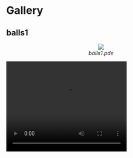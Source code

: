 # Gallery

## balls1

<p align="center">
   <img src="https://media.giphy.com/media/hVaO71kAKSGybdQiiV/200w_d.gif"/><br>
   <i>balls1.pde</i>
</p>


 <video width="320" height="240" controls>
  <source src="https://media.giphy.com/media/hVaO71kAKSGybdQiiV/giphy.mp4" type="video/mp4">
</video> 
